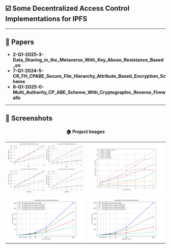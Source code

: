 ## ☑️ Some Decentralized Access Control Implementations for IPFS


---

## 🚀 Papers

- **2-Q1-2025-3-Data_Sharing_in_the_Metaverse_With_Key_Abuse_Resistance_Based_on**
- **7-Q1-2024-5-CR_FH_CPABE_Secure_File_Hierarchy_Attribute_Based_Encryption_Scheme**
- **8-Q1-2025-0-Multi_Authority_CP_ABE_Scheme_With_Cryptographic_Reverse_Firewalls**


---

## 📸 Screenshots

<div align="center">
  <h4>🏠 Project Images</h4>

  <table>
    <tr>
        <td><img src="dataset/combined_four_plots.png" alt="paper 2 implementation" width="300"/></td>
        <td><img src="file_size_benchmarks/encryption_times.png" alt="paper 7 implementation" width="300"/></td>
    </tr>
    <tr>
        <td><img src="encryption_times_ms.png" alt="paper 8 implementation" width="300"/></td>
        <td><img src="decryption_times_ms.png" alt="paper 8 implementation" width="300"/></td>
    </tr>
  </table>
</div>


